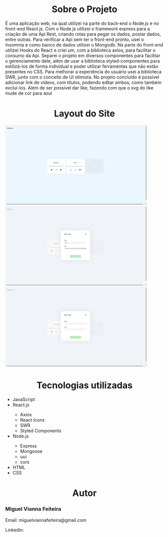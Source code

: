 <div>
  <h1 align="center">Sobre o Projeto</h1>
  <p>É uma aplicação web, na qual utilizei na parte do back-end o Node.js e no front-end React.js. 
Com o Node.js utilizei o framework express para a criação de uma Api Rest, criando rotas para pegar os dados, postar dados, entre outras. Para verificar a Api sem ter o front-end pronto, usei o Insomnia e como banco de dados utilizei o Mongodb.
Na parte do front-end utilizei Hooks do React e criei um, com a biblioteca axios, para facilitar o consumo da Api. Separei o projeto em diversos componentes para facilitar o gerenciamento dele, além de usar a biblioteca styled-componentes para estilizá-los de forma individual e poder utilizar ferramentas que não estão presentes no CSS. Para melhorar a experiência do usuário usei a biblioteca SWR, junto com o conceito de UI otimista.
No projeto concluído é possível adicionar link de vídeos, com títulos, podendo editar ambos, como também excluí-los. Além de ser possível dar like, fazendo com que o svg do like mude de cor para azul
  </p>
</div>  

<div>
  <h1 align="center">Layout do Site</h1>
   <img src="./Imagens/home.png" width=450> 
   <img src="./Imagens/editing.png" width=450> 
   <img src="./Imagens/add.png" width=450>
</div>

<div>
  <h1 align="center">Tecnologias utilizadas</h1>
  <ul>
    <li>JavaScript</li>  
    <li>React.js</li> 
    <ul>
    <li>Axios</li>
    <li>React Icons</li>
    <li>SWR</li>
    <li>Styled Components</li>
    </ul>
    <li>Node.js</li>  
    <ul>
    <li>Express</li>
    <li>Mongoose</li>
    <li>uui</li>
    <li>cors</li>
    </ul>
    <li>HTML</li>
    <li>CSS</li>
  </ul>
</div>

<div>
 <h1 align="center">Autor</h1>
 <h3>Miguel Vianna Feiteira</h3>
 <p>Email: miguelviannafeiteira@gmail.com</p>
 <p>Linkedin: </p>
</div>
